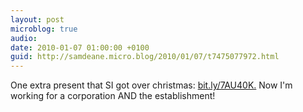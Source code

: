 ```yaml
---
layout: post
microblog: true
audio: 
date: 2010-01-07 01:00:00 +0100
guid: http://samdeane.micro.blog/2010/01/07/t7475077972.html
---
```

One extra present that SI got over christmas: [bit.ly/7AU40K.](http://bit.ly/7AU40K.) Now I'm working for a corporation AND the establishment!
